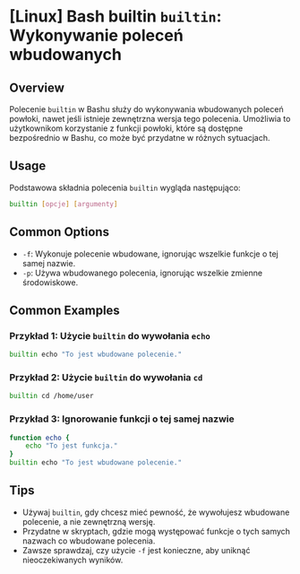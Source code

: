 # [Linux] Bash builtin `builtin`: Wykonywanie poleceń wbudowanych

## Overview
Polecenie `builtin` w Bashu służy do wykonywania wbudowanych poleceń powłoki, nawet jeśli istnieje zewnętrzna wersja tego polecenia. Umożliwia to użytkownikom korzystanie z funkcji powłoki, które są dostępne bezpośrednio w Bashu, co może być przydatne w różnych sytuacjach.

## Usage
Podstawowa składnia polecenia `builtin` wygląda następująco:

```bash
builtin [opcje] [argumenty]
```

## Common Options
- `-f`: Wykonuje polecenie wbudowane, ignorując wszelkie funkcje o tej samej nazwie.
- `-p`: Używa wbudowanego polecenia, ignorując wszelkie zmienne środowiskowe.

## Common Examples

### Przykład 1: Użycie `builtin` do wywołania `echo`
```bash
builtin echo "To jest wbudowane polecenie."
```

### Przykład 2: Użycie `builtin` do wywołania `cd`
```bash
builtin cd /home/user
```

### Przykład 3: Ignorowanie funkcji o tej samej nazwie
```bash
function echo {
    echo "To jest funkcja."
}
builtin echo "To jest wbudowane polecenie."
```

## Tips
- Używaj `builtin`, gdy chcesz mieć pewność, że wywołujesz wbudowane polecenie, a nie zewnętrzną wersję.
- Przydatne w skryptach, gdzie mogą występować funkcje o tych samych nazwach co wbudowane polecenia.
- Zawsze sprawdzaj, czy użycie `-f` jest konieczne, aby uniknąć nieoczekiwanych wyników.